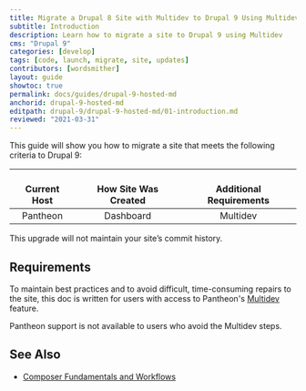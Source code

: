 ```yaml
---
title: Migrate a Drupal 8 Site with Multidev to Drupal 9 Using Multidev
subtitle: Introduction
description: Learn how to migrate a site to Drupal 9 using Multidev
cms: "Drupal 9"
categories: [develop]
tags: [code, launch, migrate, site, updates]
contributors: [wordsmither]
layout: guide
showtoc: true
permalink: docs/guides/drupal-9-hosted-md
anchorid: drupal-9-hosted-md
editpath: drupal-9/drupal-9-hosted-md/01-introduction.md
reviewed: "2021-03-31"
---
```


This guide will show you how to migrate a site that meets the following criteria to Drupal 9:

| <i class="fa fa-cloud"></i><br/> Current Host | <i class="fa fa-wrench"></i><br/> How Site Was Created <Popover title="Site Creation" content="What is the method you used to create the site?" /> | <i class="fa fa-exclamation-circle"></i><br/> Additional Requirements <Popover title="Additional Requirements" content="Any other features that must be in place, or that are desired." /> |
|:---------------------------------------------:|:--------------------------------------------------------------------------------------------------------------------------------------------------:|:------------------------------------------------------------------------------------------------------------------------------------------------------------------------------------------:|
|                   Pantheon                    |                                                                     Dashboard                                                                      |                                                                                          Multidev                                                                                          |

<Partial file="drupal-9/see-landing.md" />

<Alert title="Note" type="info" >

This upgrade will not maintain your site’s commit history.

</Alert>

## Requirements

<Alert title="Multidev Required" type="danger">

To maintain best practices and to avoid difficult, time-consuming repairs to the site, this doc is written for users with access to Pantheon's [Multidev](/multidev) feature.

Pantheon support is not available to users who avoid the Multidev steps.

</Alert>

<Partial file="drupal-9/upgrade-site-requirements-new.md" />

## See Also

- [Composer Fundamentals and Workflows](/guides/composer)
